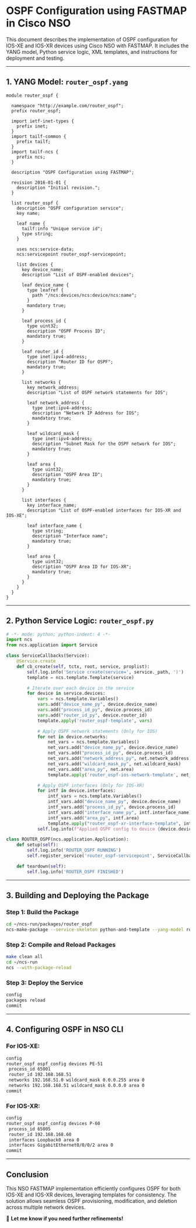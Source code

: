 # OSPF Configuration using FASTMAP in Cisco NSO

This document describes the implementation of OSPF configuration for IOS-XE and IOS-XR devices using Cisco NSO with FASTMAP. It includes the YANG model, Python service logic, XML templates, and instructions for deployment and testing.

---

## 1. **YANG Model: `router_ospf.yang`**

```yang
module router_ospf {

  namespace "http://example.com/router_ospf";
  prefix router_ospf;

  import ietf-inet-types {
    prefix inet;
  }
  import tailf-common {
    prefix tailf;
  }
  import tailf-ncs {
    prefix ncs;
  }

  description "OSPF Configuration using FASTMAP";

  revision 2016-01-01 {
    description "Initial revision.";
  }

  list router_ospf {
    description "OSPF configuration service";
    key name;

    leaf name {
      tailf:info "Unique service id";
      type string;
    }

    uses ncs:service-data;
    ncs:servicepoint router_ospf-servicepoint;

    list devices {
      key device_name;
      description "List of OSPF-enabled devices";

      leaf device_name {
        type leafref {
          path "/ncs:devices/ncs:device/ncs:name";
        }
        mandatory true;
      }

      leaf process_id {
        type uint32;
        description "OSPF Process ID";
        mandatory true;
      }

      leaf router_id {
        type inet:ipv4-address;
        description "Router ID for OSPF";
        mandatory true;
      }

      list networks {
        key network_address;
        description "List of OSPF network statements for IOS";

        leaf network_address {
          type inet:ipv4-address;
          description "Network IP Address for IOS";
          mandatory true;
        }

        leaf wildcard_mask {
          type inet:ipv4-address;
          description "Subnet Mask for the OSPF network for IOS";
          mandatory true;
        }

        leaf area {
          type uint32;
          description "OSPF Area ID";
          mandatory true;
        }
      }

      list interfaces {
        key interface_name;
        description "List of OSPF-enabled interfaces for IOS-XR and IOS-XE";

        leaf interface_name {
          type string;
          description "Interface name";
          mandatory true;
        }

        leaf area {
          type uint32;
          description "OSPF Area ID for IOS-XR";
          mandatory true;
        }
      }
    }
  }
}
```

---

## 2. **Python Service Logic: `router_ospf.py`**

```python
# -*- mode: python; python-indent: 4 -*-
import ncs
from ncs.application import Service

class ServiceCallbacks(Service):
    @Service.create
    def cb_create(self, tctx, root, service, proplist):
        self.log.info('Service create(service=', service._path, ')')
        template = ncs.template.Template(service)

        # Iterate over each device in the service
        for device in service.devices:
            vars = ncs.template.Variables()
            vars.add("device_name_py", device.device_name)
            vars.add("process_id_py", device.process_id)
            vars.add("router_id_py", device.router_id)
            template.apply('router_ospf-template', vars)

            # Apply OSPF network statements (Only for IOS)
            for net in device.networks:
                net_vars = ncs.template.Variables()
                net_vars.add("device_name_py", device.device_name)
                net_vars.add("process_id_py", device.process_id)
                net_vars.add("network_address_py", net.network_address)
                net_vars.add("wildcard_mask_py", net.wildcard_mask)
                net_vars.add("area_py", net.area)
                template.apply('router_ospf-ios-network-template', net_vars)

            # Apply OSPF interfaces (Only for IOS-XR)
            for intf in device.interfaces:
                intf_vars = ncs.template.Variables()
                intf_vars.add("device_name_py", device.device_name)
                intf_vars.add("process_id_py", device.process_id)
                intf_vars.add("interface_name_py", intf.interface_name)
                intf_vars.add("area_py", intf.area)
                template.apply("router_ospf-xr-interface-template", intf_vars)
            self.log.info(f"Applied OSPF config to device {device.device_name}")

class ROUTER_OSPF(ncs.application.Application):
    def setup(self):
        self.log.info('ROUTER_OSPF RUNNING')
        self.register_service('router_ospf-servicepoint', ServiceCallbacks)

    def teardown(self):
        self.log.info('ROUTER_OSPF FINISHED')
```

---

## 3. **Building and Deploying the Package**

### **Step 1: Build the Package**
```bash
cd ~/ncs-run/packages/router_ospf
ncs-make-package --service-skeleton python-and-template --yang-model router_ospf
```

### **Step 2: Compile and Reload Packages**
```bash
make clean all
cd ~/ncs-run
ncs --with-package-reload
```

### **Step 3: Deploy the Service**
```bash
config
packages reload
commit
```

---

## 4. **Configuring OSPF in NSO CLI**

### **For IOS-XE:**
```bash
config
router_ospf ospf_config devices PE-51
 process_id 65001
 router_id 192.168.168.51
 networks 192.168.51.0 wildcard_mask 0.0.0.255 area 0
 networks 192.168.168.51 wildcard_mask 0.0.0.0 area 0
commit
```

### **For IOS-XR:**
```bash
config
router_ospf ospf_config devices P-60
 process_id 65005
 router_id 192.168.168.60
 interfaces Loopback0 area 0
 interfaces GigabitEthernet0/0/0/2 area 0
commit
```

---

## **Conclusion**
This NSO FASTMAP implementation efficiently configures OSPF for both IOS-XE and IOS-XR devices, leveraging templates for consistency. The solution allows seamless OSPF provisioning, modification, and deletion across multiple network devices.

🚀 **Let me know if you need further refinements!**

